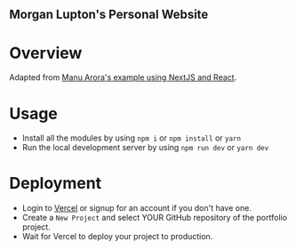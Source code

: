 ## Morgan Lupton's Personal Website


# Overview

Adapted from [Manu Arora's example using NextJS and React](https://github.com/manuarora700/simple-developer-portfolio-website). 

# Usage

- Install all the modules by using `npm i` or `npm install` or `yarn`
- Run the local development server by using `npm run dev` or `yarn dev`

# Deployment

- Login to [Vercel](https://vercel.com) or signup for an account if you don't have one.
- Create a `New Project` and select YOUR GitHub repository of the portfolio project.
- Wait for Vercel to deploy your project to production.